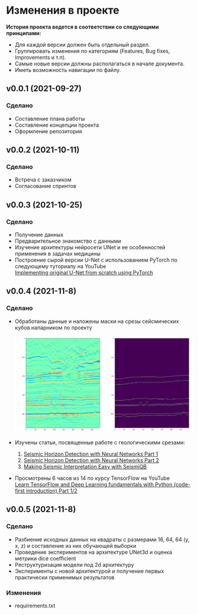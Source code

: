 # Изменения в проекте
**История проекта ведется в соответствии со следующими принципами:**
+ Для каждой версии должен быть отдельный раздел.
+ Группировать изменения по категориям (Features, Bug fixes, Improvements и т.п).
+ Самые новые версии должны располагаться в начале документа.
+ Иметь возможность навигации по файлу.

## v0.0.1 (2021-09-27)
### Сделано
* Составление плана работы
* Составление концепции проекта
* Оформление репозитория

## v0.0.2 (2021-10-11)
### Сделано
* Встреча с заказчиком
* Согласование спринтов

## v0.0.3 (2021-10-25)
### Сделано
* Получение данных
* Предварительное знакомство с данными
* Изучение архитектуры нейросети UNet и ее особенностей применения в задачах медицины
* Построение сырой версии U-Net с использованием PyTorch по следующему туториалу на YouTube  
  [Implementing original U-Net from scratch using PyTorch](https://www.youtube.com/watch?v=u1loyDCoGbE&t=8s)

## v0.0.4 (2021-11-8)
### Сделано
* Обработаны данные и наложены маски на срезы сейсмических кубов напарником по проекту

  ![horizon mask](./images/Horizon_Mask.png?raw=true "horizon mask")
* Изучены статьи, посвященные работе с геологическими срезами:  
  1. [Seismic Horizon Detection with Neural Networks Part 1](https://medium.com/data-analysis-center/seismic-horizon-detection-with-neural-networks-part-1-5dec9ff7361a)
  2. [Seismic Horizon Detection with Neural Networks Part 2](https://medium.com/data-analysis-center/seismic-horizon-detection-with-neural-networks-part-2-2bd654d5aea7)
  3. [Making Seismic Interpretation Easy with SeismiQB](https://medium.com/data-analysis-center/making-seismic-interpretation-easy-with-seismiqb-ac62d01a477)
* Просмотрены 6 часов из 14 по курсу TensorFlow на YouTube  
  [Learn TensorFlow and Deep Learning fundamentals with Python (code-first introduction) Part 1/2](https://www.youtube.com/watch?v=tpCFfeUEGs8&t=22153s)

## v0.0.5 (2021-11-8)
### Сделано
* Разбиение исходных данных на квадраты с размерами 16, 64, 64 (y, x, z) и составление из них обучающей выборки
* Проведение экспериментов на архитектуре UNet3d и оценка метрики dice coefficient
* Реструктуризация модели под 2d архитектуру
* Эксперименты с новой архитектурой и получение первых практически применимых результатов
  
 ### Изменения
 * requirements.txt
